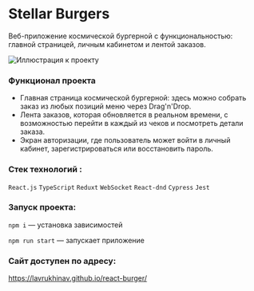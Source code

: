 # Stellar Burgers
 Веб-приложение космической бургерной с функциональностью: главной страницей, личным кабинетом и лентой заказов.

![Иллюстрация к проекту](https://github.com/LavrukhinaV/files/raw/main/react-burger.png)

### Функционал проекта
* Главная страница космической бургерной: здесь можно собрать заказ из любых позиций меню через Drag'n'Drop.
* Лента заказов, которая обновляется в реальном времени, с возможностью перейти в каждый из чеков и посмотреть детали заказа.
* Экран авторизации, где пользователь может войти в личный кабинет, зарегистрироваться или восстановить пароль.

### Стек технологий :
`React.js` `TypeScript` `Reduxt`  `WebSocket` `React-dnd` `Cypress` `Jest`

### Запуск проекта:
`npm i` — установка зависимостей

`npm run start` — запускает приложение

### Сайт доступен по адресу:
https://lavrukhinav.github.io/react-burger/